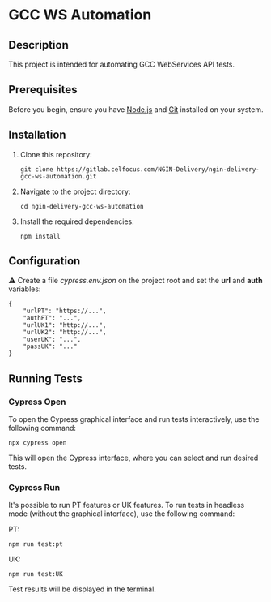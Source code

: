 # GCC WS Automation

## Description

This project is intended for automating GCC WebServices API tests.

## Prerequisites

Before you begin, ensure you have [Node.js](https://nodejs.org/en/download/) and [Git](https://git-scm.com/downloads) installed on your system.

## Installation

1. Clone this repository:

    ```
    git clone https://gitlab.celfocus.com/NGIN-Delivery/ngin-delivery-gcc-ws-automation.git
    ```

2. Navigate to the project directory:

    ```
    cd ngin-delivery-gcc-ws-automation
    ```

3. Install the required dependencies:

    ```
    npm install
    ```

## Configuration

⚠️ Create a file _cypress.env.json_ on the project root and set the **url** and **auth** variables:

    {
        "urlPT": "https://...",
        "authPT": "...",
        "urlUK1": "http://...",
        "urlUK2": "http://...",
        "userUK": "...",
        "passUK": "..."
    }

## Running Tests

### Cypress Open

To open the Cypress graphical interface and run tests interactively, use the following command:

    npx cypress open

This will open the Cypress interface, where you can select and run desired tests.

### Cypress Run

It's possible to run PT features or UK features.
To run tests in headless mode (without the graphical interface), use the following command:


PT:

    npm run test:pt


UK:

    npm run test:UK

    
Test results will be displayed in the terminal.
